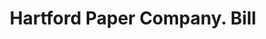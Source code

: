 ---
doi: 10.7916/D8795GM2
date_other: '1897'
date_other_textual: '1897'
form: printed ephemera
genre:
- Invoices
name:
- Hartford Paper Company
object_in_context_url: https://biggert.cul.columbia.edu/items/view/ave_biggert_00072
subject_hierarchical_geographic:
- Hartford, Connecticut, United States
subject_name:
- Hartford Paper Company
title: Hartford Paper Company. Bill
sort_title: Hartford Paper Company. Bill
call_number: ave_biggert_00072
coordinates:
- 41.7625,-72.67416666666666
pid: ave_biggert_00072
identifiers: ave_biggert_00072
thumbnail: https://derivativo-3.library.columbia.edu/iiif/2/ldpd:342758/full/!256,256/0/native.jpg
permalink: /biggert/ave_biggert_00072/
layout: iiif-image-page
---